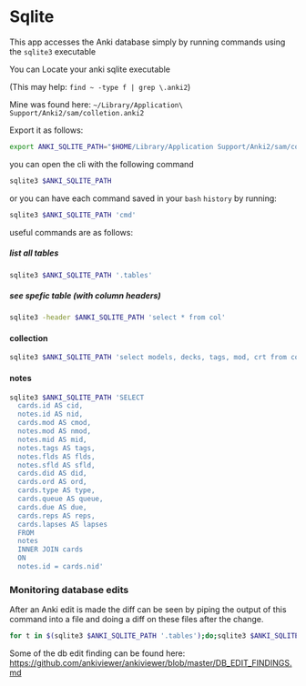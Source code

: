 # Sqlite

This app accesses the Anki database simply by running commands using the `sqlite3` executable

You can Locate your anki sqlite executable

(This may help: `find ~ -type f | grep \.anki2`)

Mine was found here:  `~/Library/Application\ Support/Anki2/sam/colletion.anki2`

Export it as follows:

```bash
export ANKI_SQLITE_PATH="$HOME/Library/Application Support/Anki2/sam/colletion.anki2"
```

you can open the cli with the following command

```bash
sqlite3 $ANKI_SQLITE_PATH
```

or you can have each command saved in your `bash` `history` by running:


```bash
sqlite3 $ANKI_SQLITE_PATH 'cmd'
```

useful commands are as follows:

##### list all tables
```bash
sqlite3 $ANKI_SQLITE_PATH '.tables'
```

##### see spefic table (with column headers)
```bash
sqlite3 -header $ANKI_SQLITE_PATH 'select * from col'
```

#### collection

```bash
sqlite3 $ANKI_SQLITE_PATH 'select models, decks, tags, mod, crt from col'
```

#### notes
```bash
sqlite3 $ANKI_SQLITE_PATH 'SELECT
  cards.id AS cid,
  notes.id AS nid,
  cards.mod AS cmod,
  notes.mod AS nmod,
  notes.mid AS mid,
  notes.tags AS tags,
  notes.flds AS flds,
  notes.sfld AS sfld,
  cards.did AS did,
  cards.ord AS ord,
  cards.type AS type,
  cards.queue AS queue,
  cards.due AS due,
  cards.reps AS reps,
  cards.lapses AS lapses
  FROM
  notes
  INNER JOIN cards
  ON
  notes.id = cards.nid'
```

### Monitoring database edits

After an Anki edit is made the diff can be seen by piping the output of this command into a file and doing a diff on these files after the change.

```bash
for t in $(sqlite3 $ANKI_SQLITE_PATH '.tables');do;sqlite3 $ANKI_SQLITE_PATH "select * from $t";done
```

Some of the db edit finding can be found here: https://github.com/ankiviewer/ankiviewer/blob/master/DB_EDIT_FINDINGS.md
